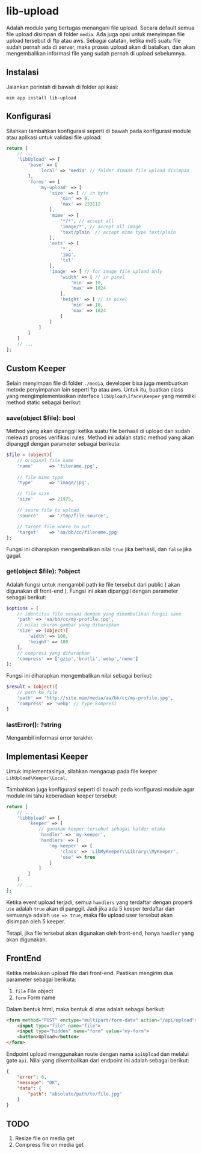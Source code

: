 # lib-upload

Adalah module yang bertugas menangani file upload. Secara default
semua file upload disimpan di folder `media`. Ada juga opsi untuk
menyimpan file upload tersebut di ftp atau aws. Sebagai catatan, 
ketika md5 suatu file sudah pernah ada di server, maka proses upload
akan di batalkan, dan akan mengembalikan informasi file yang sudah
pernah di upload sebelumnya.

## Instalasi

Jalankan perintah di bawah di folder aplikasi:

```
mim app install lib-upload
```

## Konfigurasi

Silahkan tambahkan konfigurasi seperti di bawah pada konfigurasi
module atau aplikasi untuk validasi file upload:

```php
return [
    // ...
    'libUpload' => [
        'base' => [
            'local' => 'media' // folder dimana file upload disimpan
        ],
        'forms' => [
            'my-upload' => [
                'size' => [ // in byte
                    'min' => 0,
                    'max' => 233112
                ],
                'mime' => [
                    '*/*', // accept all
                    'image/*', // accept all image
                    'text/plain' // accept mime type text/plain
                ],
                'exts' => [
                    '*',
                    'jpg',
                    'txt'
                ],
                'image' => [ // for image file upload only
                    'width' => [ // in pixel
                        'min' => 10,
                        'max' => 1024
                    ],
                    'height' => [ // in pixel
                        'min' => 10,
                        'max' => 1024
                    ]
                ]
            ]
        ]
    ]
    // ...
];
```

## Custom Keeper

Selain menyimpan file di folder `./media`, developer bisa juga membuatkan
metode penyimpanan lain seperti ftp atau aws. Untuk itu, buatkan class
yang mengimplementasikan interface `libUpload\Iface\Keeper` yang memiliki
method static sebagai berikut:

### save(object $file): bool

Method yang akan dipanggil ketika suatu file berhasil di upload dan sudah melewati
proses verifikasi rules. Method ini adalah static method yang akan dipanggil dengan
parameter sebagai berikuta:

```php
$file = (object)[
    // original file name
    'name'      => 'filename.jpg',
    
    // file mime type
    'type'      => 'image/jpg',

    // file size
    'size'      => 21975,

    // soure file to upload
    'source'    => '/tmp/file-source',

    // target file where to put
    'target'    => 'aa/bb/cc/filename.jpg'
];
```

Fungsi ini diharapkan mengembalikan nilai `true` jika berhasil, dan `false` jika
gagal.

### get(object $file): ?object

Adalah fungsi untuk mengambil path ke file tersebut dari public ( akan digunakan
di front-end ). Fungsi ini akan dipanggil dengan parameter sebagai berikut:

```php
$options = [
    // identitas file sesuai dengan yang dikembalikan fungsi save
    'path' => 'aa/bb/cc/my-profile.jpg',
    // nilai ukuran gambar yang diharapkan
    'size' => (object)[
        'width' => 100,
        'height' => 100
    ],
    // compresi yang diharapkan
    'compress' => ['gzip','brotli','webp','none']
];
```

Fungsi ini diharapkan mengembalikan nilai sebagai berikut:

```php
$result = (object)[
    // path ke file
    'path' => 'http://site.mim/media/aa/bb/cc/my-profile.jpg',
    'compress' => 'webp' // type kompresi
]
```

### lastError(): ?string

Mengambil informasi error terakhir.

## Implementasi Keeper

Untuk implementasinya, silahkan mengacup pada file keeper `LibUpload\Keeper\Local`.

Tambahkan juga konfigurasi seperti di bawah pada konfigurasi module agar
module ini tahu keberadaan keeper tersebut:

```php
return [
    // ...
    'libUpload' => [
        'keeper' => [
            // gunakan keeper tersebut sebagai halder utama
            'handler' => 'my-keeper',
            'handlers' => [
                'my-keeper' => [
                    'class' => 'LibMyKeeper\\Library\\MyKeeper',
                    'use' => true
                ]
            ]
        ]
    ]
    // ...
];
```

Ketika event upload terjadi, semua `handlers` yang terdaftar dengan 
properti `use` adalah `true` akan di panggil. Jadi jika ada 5 keeper
terdaftar dan semuanya adalah `use => true`, maka file upload user
tersebut akan disimpan oleh 5 keeper.

Tetapi, jika file tersebut akan digunakan oleh front-end, hanya `handler`
yang akan digunakan.

## FrontEnd

Ketika melakukan upload file dari front-end. Pastikan mengirim dua parameter
sebagai berikuta:

1. `file` File object
3. `form` Form name

Dalam bentuk html, maka bentuk di atas adalah sebagai berikut:

```html
<form method="POST" enctype="multipart/form-data" action="/api/upload">
    <input type="file" name="file">
    <input type="hidden" name="form" value="my-form">
    <button>Upload</button>
</form>
```

Endpoint upload menggunakan route dengan nama `apiUpload` dan melalui gate `api`. Nilai
yang dikembalikan dari endpoint ini adalah sebagai berikut:

```json
{
    "error": 0,
    "message": "OK",
    "data": {
        "path": "absolute/path/to/file.jpg"
    }
}
```

## TODO

1. Resize file on media get
1. Compress file on media get